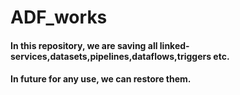 # ADF_works

#### In this repository, we are saving all linked-services,datasets,pipelines,dataflows,triggers etc.
#### In future for any use, we can restore them.
